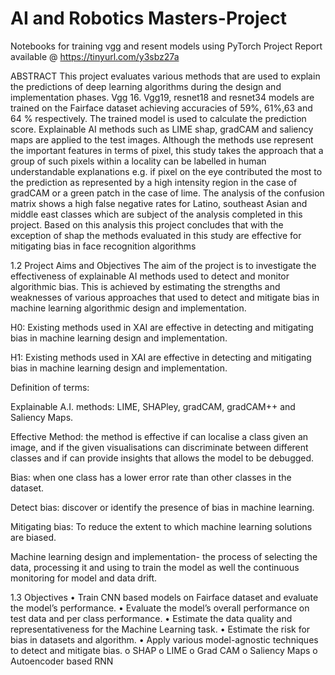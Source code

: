 # AI and Robotics Masters-Project 
Notebooks for training vgg and resent models using PyTorch
Project Report available @ https://tinyurl.com/y3sbz27a

ABSTRACT
This project evaluates various methods that are used to explain the predictions of deep learning algorithms during the design and implementation phases. Vgg 16. Vgg19, resnet18 and resnet34 models are trained on the Fairface dataset achieving accuracies of 59%, 61%,63 and 64 %  respectively. The trained model is used to calculate the prediction score. Explainable AI methods such as LIME shap, gradCAM and saliency maps are applied to the test images. Although the methods use represent the important features in terms of pixel, this study takes the approach that a group of such pixels within a locality can be labelled in human understandable explanations e.g. if pixel on the eye contributed the most to the prediction as represented by a high intensity region in the case of gradCAM or a green patch in the case of lime. The analysis of the confusion matrix shows a high false negative rates for Latino, southeast Asian and middle east classes which are subject of the analysis completed in this project. Based on this analysis this project concludes that with the exception of shap the methods evaluated in this  study are effective for mitigating bias in face recognition algorithms 

1.2	Project Aims and Objectives
The aim of the project is to investigate the effectiveness of explainable AI methods used to detect and monitor algorithmic bias. This is achieved by estimating the strengths and weaknesses of various approaches that used to detect and mitigate bias in machine learning algorithmic design and implementation. 

H0: Existing methods used in XAI are effective in detecting and mitigating bias in machine learning design and implementation.

H1: Existing methods used in XAI are effective in detecting and mitigating bias in machine learning design and implementation.

Definition of terms:

Explainable A.I. methods: LIME, SHAPley, gradCAM, gradCAM++ and Saliency Maps.

Effective Method: the method is effective if can localise a class given an image, and if the given visualisations can discriminate between different classes and if can provide insights that allows the model to be debugged.

Bias: when one class has a lower error rate than other classes in the dataset.

Detect bias: discover or identify the presence of bias in machine learning.

Mitigating bias:  To reduce the extent to which machine learning solutions are biased.

Machine learning design and implementation- the process of selecting the data, processing it and using to train the model as well the continuous monitoring for model and data drift.



1.3	Objectives 
    •	Train CNN based models on Fairface dataset and evaluate the model’s performance.
    •	Evaluate the model’s overall performance on test data and per class performance.
    •	Estimate the data quality and representativeness for the Machine Learning task.
    •	Estimate the risk for bias in datasets and algorithm.
    •	Apply various model-agnostic techniques to detect and mitigate bias.
      o	SHAP
      o	LIME 
      o	Grad CAM
      o	Saliency Maps
      o	Autoencoder based RNN
      


